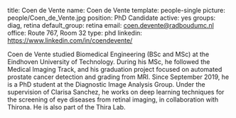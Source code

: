 title: Coen de Vente
name: Coen de Vente
template: people-single
picture: people/Coen_de_Vente.jpg
position: PhD Candidate
active: yes
groups: diag, retina
default_group: retina
email: coen.devente@radboudumc.nl
office: Route 767, Room 32
type: phd
linkedin: https://www.linkedin.com/in/coendevente/


Coen de Vente studied Biomedical Engineering (BSc and MSc) at the Eindhoven University of Technology. During his MSc, he followed the Medical Imaging Track, and his graduation project focused on automated prostate cancer detection and grading from MRI. Since September 2019, he is a PhD student at the Diagnostic Image Analysis Group. Under the supervision of Clarisa Sanchez, he works on deep learning techniques for the screening of eye diseases from retinal imaging, in collaboration with Thirona. He is also part of the Thira Lab.
